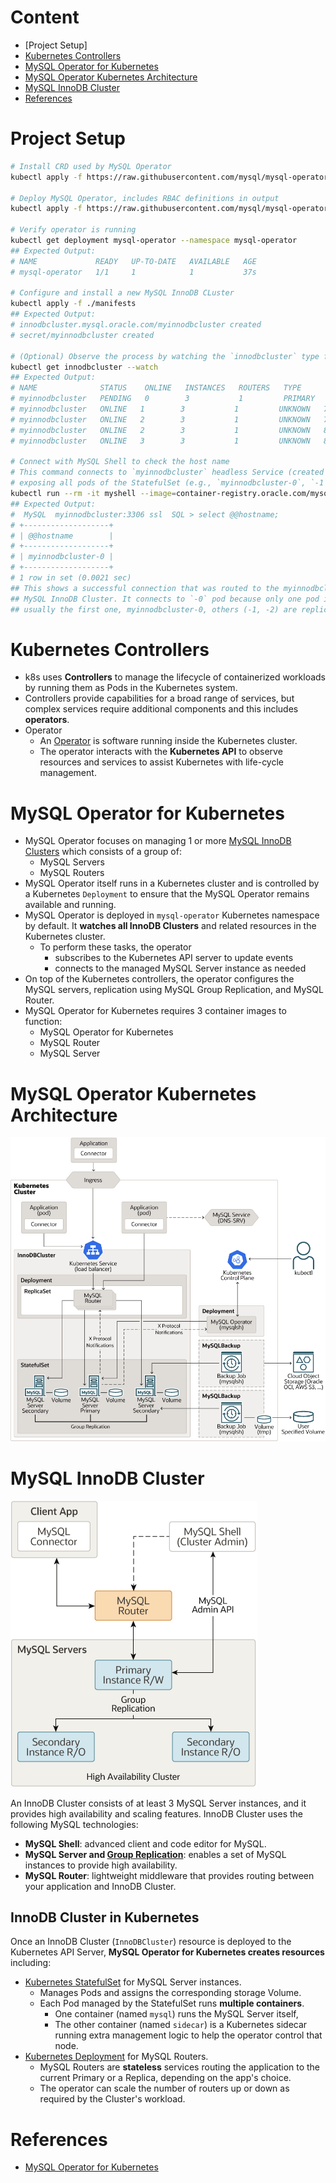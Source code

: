 # Content

- [Project Setup]
- [Kubernetes Controllers](#kubernetes-controllers)
- [MySQL Operator for Kubernetes](#mysql-operator-for-kubernetes)
- [MySQL Operator Kubernetes Architecture](#mysql-operator-kubernetes-architecture)
- [MySQL InnoDB Cluster](#mysql-innodb-cluster)
- [References](#references)

# Project Setup

```sh
# Install CRD used by MySQL Operator
kubectl apply -f https://raw.githubusercontent.com/mysql/mysql-operator/trunk/deploy/deploy-crds.yaml

# Deploy MySQL Operator, includes RBAC definitions in output
kubectl apply -f https://raw.githubusercontent.com/mysql/mysql-operator/trunk/deploy/deploy-operator.yaml

# Verify operator is running
kubectl get deployment mysql-operator --namespace mysql-operator
## Expected Output:
# NAME             READY   UP-TO-DATE   AVAILABLE   AGE
# mysql-operator   1/1     1            1           37s

# Configure and install a new MySQL InnoDB CLuster
kubectl apply -f ./manifests
## Expected Output:
# innodbcluster.mysql.oracle.com/myinnodbcluster created
# secret/myinnodbcluster created

# (Optional) Observe the process by watching the `innodbcluster` type for the default namespace
kubectl get innodbcluster --watch
## Expected Output:
# NAME              STATUS    ONLINE   INSTANCES   ROUTERS   TYPE      AGE
# myinnodbcluster   PENDING   0        3           1         PRIMARY   62s
# myinnodbcluster   ONLINE   1        3           1         UNKNOWN   74s
# myinnodbcluster   ONLINE   2        3           1         UNKNOWN   76s
# myinnodbcluster   ONLINE   2        3           1         UNKNOWN   82s
# myinnodbcluster   ONLINE   3        3           1         UNKNOWN   87s

# Connect with MySQL Shell to check the host name
# This command connects to `myinnodbcluster` headless Service (created by MySQL Operator), 
# exposing all pods of the StatefulSet (e.g., `myinnodbcluster-0`, `-1`, `-2`).
kubectl run --rm -it myshell --image=container-registry.oracle.com/mysql/community-operator -- mysqlsh root@myinnodbcluster --sql
## Expected Output:
#  MySQL  myinnodbcluster:3306 ssl  SQL > select @@hostname;
# +-------------------+
# | @@hostname        |
# +-------------------+
# | myinnodbcluster-0 |
# +-------------------+
# 1 row in set (0.0021 sec)
## This shows a successful connection that was routed to the myinnodbcluster-0 pod in the 
## MySQL InnoDB Cluster. It connects to `-0` pod because only one pod is elected as the primary (writer),
## usually the first one, myinnodbcluster-0, others (-1, -2) are replicas (read-only by default).
```

# Kubernetes Controllers

- k8s uses **Controllers** to manage the lifecycle of containerized workloads by running them as Pods in the Kubernetes system.
- Controllers provide capabilities for a broad range of services, but complex services require additional components and this includes **operators**.
- Operator
  - An [Operator](https://kubernetes.io/docs/concepts/extend-kubernetes/operator/) is software running inside the Kubernetes cluster.
  - The operator interacts with the **Kubernetes API** to observe resources and services to assist Kubernetes with life-cycle management.

# MySQL Operator for Kubernetes

- MySQL Operator focuses on managing 1 or more [MySQL InnoDB Clusters](https://dev.mysql.com/doc/refman/9.2/en/mysql-innodb-cluster-introduction.html) which consists of a group of:
  - MySQL Servers
  - MySQL Routers
- MySQL Operator itself runs in a Kubernetes cluster and is controlled by a Kubernetes `Deployment` to ensure that the MySQL Operator remains available and running.
- MySQL Operator is deployed in `mysql-operator` Kubernetes namespace by default. It **watches all InnoDB Clusters** and related resources in the Kubernetes cluster.
  - To perform these tasks, the operator
    - subscribes to the Kubernetes API server to update events
    - connects to the managed MySQL Server instance as needed
- On top of the Kubernetes controllers, the operator configures the MySQL servers, replication using MySQL Group Replication, and MySQL Router.
- MySQL Operator for Kubernetes requires 3 container images to function:
  - MySQL Operator for Kubernetes
  - MySQL Router
  - MySQL Server

# MySQL Operator Kubernetes Architecture

<p align="center">
  <img src="./diagrams/mysql-operator-kubernetes-architecture.png" alt="MySQL Operator Architecture" />
</p>

# MySQL InnoDB Cluster

<img src="./diagrams/innodb-cluster.png" alt="InnoDB Cluster" />

An InnoDB Cluster consists of at least 3 MySQL Server instances, and it provides high availability and scaling features.
InnoDB Cluster uses the following MySQL technologies:

- **MySQL Shell**: advanced client and code editor for MySQL.
- **MySQL Server and [Group Replication](https://dev.mysql.com/doc/refman/9.2/en/group-replication.html)**: enables a set of MySQL instances to provide high availability.
- **MySQL Router**: lightweight middleware that provides routing between your application and InnoDB Cluster.

## InnoDB Cluster in Kubernetes

Once an InnoDB Cluster (`InnoDBCluster`) resource is deployed to the Kubernetes API Server,
**MySQL Operator for Kubernetes creates resources** including:

- [Kubernetes StatefulSet](https://kubernetes.io/docs/concepts/workloads/controllers/statefulset/) for MySQL Server instances.
  - Manages Pods and assigns the corresponding storage Volume.
  - Each Pod managed by the StatefulSet runs **multiple containers**.
    - One container (named `mysql`) runs the MySQL Server itself,
    - The other container (named `sidecar`) is a Kubernetes sidecar running extra management logic to help the operator control that node.
- [Kubernetes Deployment](https://kubernetes.io/docs/concepts/workloads/controllers/deployment/) for MySQL Routers.
  - MySQL Routers are **stateless** services routing the application to the current Primary or a Replica, depending on the app's choice.
  - The operator can scale the number of routers up or down as required by the Cluster's workload.

# References

- [MySQL Operator for Kubernetes](https://dev.mysql.com/doc/mysql-operator/en/)
